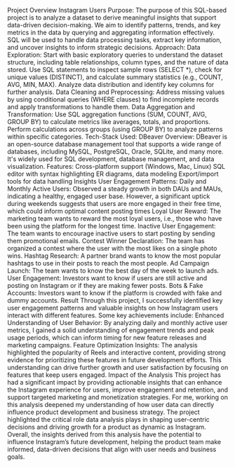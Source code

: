 Project Overview Instagram Users
Purpose: The purpose of this SQL-based project is to analyze a dataset to derive 
meaningful insights that support data-driven decision-making. We aim to identify patterns, 
trends, and key metrics in the data by querying and aggregating information effectively. 
SQL will be used to handle data processing tasks, extract key information, and uncover 
insights to inform strategic decisions.
Approach:
Data Exploration:
Start with basic exploratory queries to understand the dataset structure, including table 
relationships, column types, and the nature of data stored.
Use SQL statements to inspect sample rows (SELECT *), check for unique values 
(DISTINCT), and calculate summary statistics (e.g., COUNT, AVG, MIN, MAX).
Analyze data distribution and identify key columns for further analysis.
Data Cleaning and Preprocessing:
Address missing values by using conditional queries (WHERE clauses) to find incomplete 
records and apply transformations to handle them.
Data Aggregation and Transformation:
Use SQL aggregation functions (SUM, COUNT, AVG, GROUP BY) to calculate metrics like 
averages, totals, and proportions.
Perform calculations across groups (using GROUP BY) to analyze patterns within specific 
categories.
Tech-Stack Used:
DBeaver
Overview: DBeaver is an open-source database management tool that supports a wide 
range of databases, including MySQL, PostgreSQL, Oracle, SQLite, and many more. It's 
widely used for SQL development, database management, and data visualization.
Features:
Cross-platform support (Windows, Mac, Linux)
SQL editor with syntax highlighting
ER diagrams, data modeling
Export/import tools for data handling
Insights
User Engagement Patterns:
Daily and Monthly Active Users: Observed a steady growth in both DAUs and MAUs, 
indicating a healthy, engaged user base. However, a significant uptick during weekends 
suggests that users are more engaged in their free time, which could inform optimal 
content posting times
Loyal User Reward: The marketing team wants to reward the most loyal users, i.e., those 
who have been using the platform for the longest time.
Inactive User Engagement: The team wants to encourage inactive users to start posting by 
sending them promotional emails.
Contest Winner Declaration: The team has organized a contest where the user with the 
most likes on a single photo wins.
Hashtag Research: A partner brand wants to know the most popular hashtags to use in 
their posts to reach the most people.
Ad Campaign Launch: The team wants to know the best day of the week to launch ads.
User Engagement: Investors want to know if users are still active and posting on Instagram 
or if they are making fewer posts.
Bots & Fake Accounts: Investors want to know if the platform is crowded with fake and 
dummy accounts.
Result
Through this project, I successfully identified key user engagement patterns and valuable 
insights on how Instagram users interact with different features. Some key achievements 
include:
Enhanced Understanding of User Behavior:
By analyzing daily and monthly active user metrics, I gained a solid understanding of 
engagement trends and peak usage periods, which can inform timing for new feature 
releases and marketing campaigns.
Feature Optimization Insights:
The analysis highlighted the popularity of Reels and interactive content, providing strong 
evidence for prioritizing these features in future development efforts. This understanding 
can drive further growth and user satisfaction by focusing on features that keep users 
engaged.
Impact of the Analysis
This project has had a significant impact by providing actionable insights that can enhance 
the Instagram experience for users, improve engagement and retention, and support 
targeted marketing and monetization strategies. For me, working on this analysis 
deepened my understanding of how user data can directly influence product development 
and business strategy. The project highlighted the critical role data analysis plays in 
shaping user-centric decisions and driving growth for a product as dynamic as Instagram.
Overall, the insights derived from this analysis have the potential to influence Instagram’s 
future development, helping the product team make informed, data-driven decisions that 
align with user needs and business goals.
